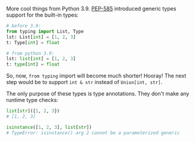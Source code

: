 More cool things from Python 3.9. [PEP-585](https://www.python.org/dev/peps/pep-0585/) introduced generic types support for the built-in types:

```python
# before 3.9:
from typing import List, Type
lst: List[int] = [1, 2, 3]
t: Type[int] = float

# from python 3.9:
lst: list[int] = [1, 2, 3]
t: type[int] = float
```

So, now, `from typing` import will become much shorter! Hooray! The next step would be to support `int & str` instead of `Union[int, str]`.

The only purpose of these types is type annotations. They don't make any runtime type checks:

```python
list[str]({1, 2, 3})
# [1, 2, 3]

isinstance([1, 2, 3], list[str])
# TypeError: isinstance() arg 2 cannot be a parameterized generic
```
